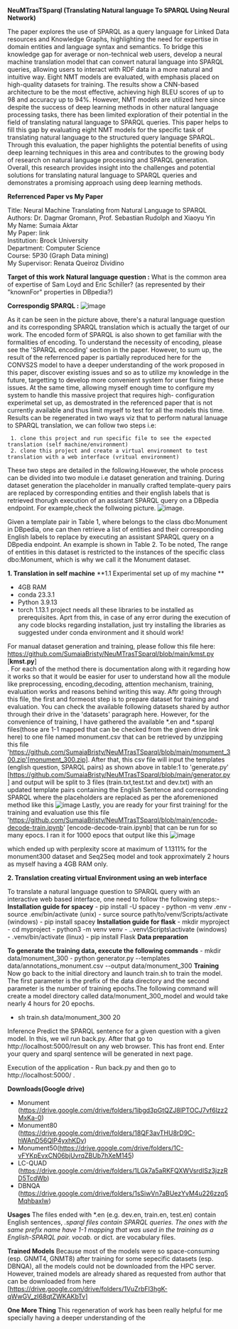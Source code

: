 **NeuMTrasTSparql (Translating Natural language To SPARQL Using Neural Network)**

The paper explores the use of SPARQL as a query language for Linked Data resources and Knowledge Graphs, highlighting the need for expertise in domain entities and language syntax and semantics. To bridge this knowledge gap for average or non-technical web users, develop a neural machine translation model that can convert natural language into SPARQL queries, allowing users to interact with RDF data in a more natural and intuitive way. Eight NMT models are evaluated, with emphasis placed on high-quality datasets for training. The results show a CNN-based architecture to be the most effective, achieving high BLEU scores of up to 98 and accuracy up to 94%. However, NMT models are utilized here since despite the success of deep learning methods in other natural language processing tasks, there has been limited exploration of their potential in the field of translating natural language to SPARQL queries. This paper helps to fill this gap by evaluating eight NMT models for the specific task of translating natural language to the structured query language SPARQL. Through this evaluation, the paper highlights the potential benefits of using deep learning techniques in this area and contributes to the growing body of research on natural language processing and SPARQL generation. Overall, this research provides insight into the challenges and potential solutions for translating natural language to SPARQL queries and demonstrates a promising approach using deep learning methods.

**Referrenced Paper vs My Paper**

Title: Neural Machine Translating from Natural Language to SPARQL <br>
Authors: Dr. Dagmar Gromann, Prof. Sebastian Rudolph and Xiaoyu Yin<br>
My Name: Sumaia Aktar<br>
My Paper: link<br>
Institution: Brock University<br>
Department: Computer Science<br>
Course: 5P30 (Graph Data mining)<br>
My Supervisor: Renata Queiroz Dividino<br>

**Target of this work**
   **Natural language question :** What is the common area of expertise of Sam Loyd and Eric Schiller? (as represented by their "knownFor" properties in DBpedia?)<br>

   **Correspondig SPARQL :** ![image](https://user-images.githubusercontent.com/28555115/231902643-606d4a0e-b4bb-47d7-8e47-edbe76d7deea.png) <br>

As it can be seen in the picture above, there's a natural language question and its corresponding SPARQL translation which is actually the target of our work. The encoded form of SPARQL is also shown to get familiar with the formalities of encoding. To understand the necessity of encoding, please see the 'SPARQL encoding' section in the paper. However, to sum up, the result of the referrenced paper is partially reproduced here for the CONVS2S model to have a deeper understanding of the work proposed in this paper, discover existing issues and so as to utilize my knowledge in the future, targetting to develop more convenient system for user fixing these issues. At the same time, allowing myself enough time to configure my system to handle this massive project that requires high- configuration experimetal set up, as demostrated in the referenced paper that is not currently available and thus limit myself to test for all the models this time.
Results can be regenerated in two ways viz that to perform natural lanuage to SPARQL translation, we can follow two steps i.e:  

     1. clone this project and run specific file to see the expected translation (self machine/environment)
     2. clone this project and create a virtual environment to test translation with a web interface (vritual environment)
     
These two steps are detailed in the following.However, the whole process can be divided into two module i.e dataset generation and training. During dataset generation the placeholder in manually crafted template-query pairs are replaced by corresponding entities and their english labels that is retrieved thorugh execution of an assistant SPARQL query on a DBpedia endpoint. For example,check the follwoing picture.
![image](https://user-images.githubusercontent.com/28555115/231785910-16127b33-31a6-4afb-8b37-b6c99b0f0d46.png). 

Given a template pair in Table 1, where <A> belongs to the class dbo:Monument in DBpedia, one can then retrieve a list of entities and their corresponding
English labels to replace <A> by executing an assistant SPARQL query on a DBpedia endpoint. An example is shown in Table 2. To be noted, The range of entities in this dataset is restricted to the instances of the specific class dbo:Monument, which is why we call it the Monument dataset.

**1. Translation in self machine**
**1.1 Experimental set up of my machine **    
- 4GB RAM
- conda 23.3.1
- Python 3.9.13
- torch 1.13.1
 project needs all these libraries to be installed as prerequisites. Aprt from this, in case of any error during the execution of any code blocks regarding installation, just try installing the libraries as suggested under conda environment and it should work!
     
For manual dataset generation and training, please follow this file here: https://github.com/SumaiaBristy/NeuMTrasTSparql/blob/main/kmst.py [**kmst.py**] <br> . For each of the method there is documentation along with it regarding how it works so that it would be easier for user to understand how all the module like preprocessing, encoding,decoding, attention mechanism, training, evaluation works and reasons behind writing this way. Aftr going through this file, the first and formeost step is to prepare dataset for training and evaluation. You can check the available following datasets shared by author through their drive in the 'datasets' paragraph here. However, for the convenience of training, I have gathered the available *.en and *.sparql files(those are 1-1 mapped that can be checked from the given drive link here) to one file  named monument.csv that can be retrieved by unzipping this file 'https://github.com/SumaiaBristy/NeuMTrasTSparql/blob/main/monument_300.zip'[monument_300.zip]. After that, this csv file will input the templates (english question, SPARQL pairs) as shown above in table:1 to 'generate.py' [https://github.com/SumaiaBristy/NeuMTrasTSparql/blob/main/generator.py] and output will be split to 3 files (train.txt,test.txt and dev.txt) with an updated template pairs containing the English Sentence and corresponding SPARQL where the placeholders are replaced as per the aforemenioned method like this ![image](https://user-images.githubusercontent.com/28555115/231900050-6117ba66-d55e-4db7-acf9-e34d58099351.png)
Lastly, you are ready for your first training! for the training and evaluation use this file 'https://github.com/SumaiaBristy/NeuMTrasTSparql/blob/main/encode-decode-train.ipynb' [encode-decode-train.ipynb] that can be run for so many epocs. I ran it for 1000 epocs that output like this 
  ![image](https://user-images.githubusercontent.com/28555115/231887893-bdbba436-f841-4021-9942-df14703b5df7.png)
     
which ended up with perplexity score at maximum of 1.1311% for the monument300 dataset and Seq2Seq model and took approximately 2 hours as myself having a 4GB RAM only.


**2. Translation creating virtual Environment using an web interface**

To translate a natural language question to SPARQL query with an interactive web based interface, one need to follow the following steps:-
**Installation guide for spacey**
    - pip install -U spacey
    - python -m venv .env
    - source .env/bin/activate (unix)
    - surce source path/to/venv/Scripts/activate (windows)
    - pip install spacey
**Installation guide for flask**
    - mkdir myproject
    - cd myproject
    - python3 -m venv venv
    - .\.venv\Scripts\activate (windows)
    - .venv/bin/activate (linux)
    - pip install Flask
**Data preparation**

**To generate the training data, execute the following commands**
    - mkdir data/monument_300
    - python generator.py --templates data/annotations_monument.csv  --output data/monument_300
**Training**
Now go back to the initial directory and launch train.sh to train the model. The first parameter is the prefix of the data directory and the second parameter is the number of training epochs.The following command will create a model directory called data/monument_300_model and would take nearly 4 hours for 20 epochs.
   - sh train.sh data/monument_300 20

Inference
Predict the SPARQL sentence for a given question with a given model. In this, we wil run back.py. After that go to http://localhost:5000/result on any web browser. This has front end. Enter your query and sparql sentence will be generated in next page.

Execution of the application - Run back.py and then go to http://localhost:5000/ .
   
     
**Downloads(Google drive)**
- Monument (https://drive.google.com/drive/folders/1ibgd3pGtQZJ8lPTOCJ7vf6lzz2MxKa-0)
- Monument80 (https://drive.google.com/drive/folders/18QF3avTHU8rD9C-hWAnD56QlP4yxhKDy)
- Monument50(https://drive.google.com/drive/folders/1C-vFYKpEvxCN06bjUvrqZBUb7hXeM145)
- LC-QUAD (https://drive.google.com/drive/folders/1LGk7a5aRKFQXWVsrdISz3jzzRD5TcdWb)
- DBNQA (https://drive.google.com/drive/folders/1sSiwVn7aBUezYvM4u226zzq5MqhbaxIw)
     
**Usages**
The files ended with *.en (e.g. dev.en, train.en, test.en) contain English sentences, *.sparql files contain SPARQL queries. The ones with the same prefix name have 1-1 mapping that was used in the training as a English-SPARQL pair. vocab.* or dict. are vocabulary files.

**Trained Models**
Because most of the models were so space-consuming (esp. GNMT4, GNMT8) after training for some sepecific datasets (esp. DBNQA), all the models could not be downloaded  from the HPC server. However, trained models are already shared as requested from author that can be downloaded from here [https://drive.google.com/drive/folders/1VuZrbFl3hgK-qWwGV_zI68qtZWKAKbTv]
     
**One More Thing**
This regeneration of work has been really helpful for me specially having a deeper understanding of the 
